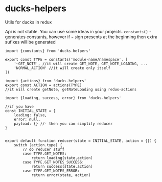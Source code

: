 # ducks-helpers
Utils for ducks in redux

Api is not stable. You can use some ideas in your projects.
`constants()` - generates constants, however if `~` sign presents at the beginning then extra sufixes will be generated

```
import {constants} from 'ducks-helpers'
```

```
export const TYPE = constants('module-name/namespace', [
	'~GET_NOTE', //it will create GET_NOTE, GET_NOTE_LOADING, ...
	'NORMAL_ACTION' //it will create only itself
])
```

```
import {actions} from 'ducks-helpers'
export const ACTION = actions(TYPE)
//it will create getNote, getNoteLoading using redux-actions
```


```
import {loading, success, error} from 'ducks-helpers'

//if you have
const INITIAL_STATE = {
    loading: false,
    error: null,
    payload: {} //- then you can simplify reducer
}


export default function reducer(state = INITIAL_STATE, action = {}) {
	switch (action.type) {
		// do reducer stuff
		case TYPE.GET_NOTES:
			return loading(state,action)
		case TYPE.GET_NOTES_SUCCESS:
			return success(state,action)
		case TYPE.GET_NOTES_ERROR:
			return error(state, action)
```
